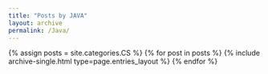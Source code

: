 ```yaml
---
title: "Posts by JAVA"
layout: archive
permalink: /Java/
---
```


{% assign posts = site.categories.CS %} {% for post in posts %} {% include archive-single.html type=page.entries_layout %} {% endfor %}
